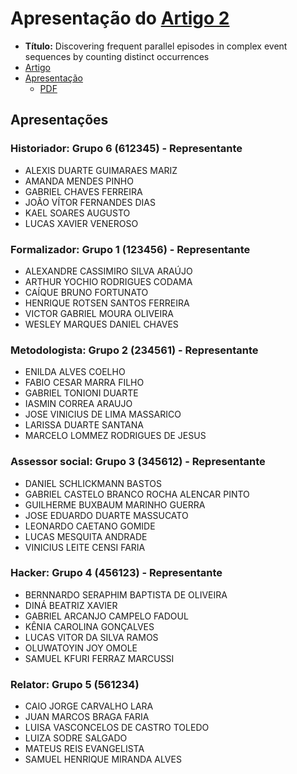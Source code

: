 # Apresentação do [Artigo 2][Link_artigo]

- **Título:** Discovering frequent parallel episodes in complex event sequences by counting distinct occurrences
- [Artigo][Link_artigo]
- [Apresentação][Slide_art2]
  - [PDF][Slide_art2_pdf]

[Link_artigo]: https://doi.org/10.1007/s10489-023-05187-y
[Slide_art2]: https://ufmgbr-my.sharepoint.com/:p:/g/personal/rvimieiro_ufmg_br/EYt2TQOTPK5ApawDjIJPeWkBBhr17IAhtIfCUs4koh_WKQ
[Slide_art2_pdf]: <Files\Seminários\Apresentações\artigo2 - Apresentação.pdf>

## Apresentações

### Historiador: Grupo 6 (612345) - Representante

- ALEXIS DUARTE GUIMARAES MARIZ
- AMANDA MENDES PINHO
- GABRIEL CHAVES FERREIRA
- JOÃO VÍTOR FERNANDES DIAS
- KAEL SOARES AUGUSTO
- LUCAS XAVIER VENEROSO

### Formalizador: Grupo 1 (123456) - Representante

- ALEXANDRE CASSIMIRO SILVA ARAÚJO
- ARTHUR YOCHIO RODRIGUES CODAMA
- CAÍQUE BRUNO FORTUNATO
- HENRIQUE ROTSEN SANTOS FERREIRA
- VICTOR GABRIEL MOURA OLIVEIRA
- WESLEY MARQUES DANIEL CHAVES

### Metodologista: Grupo 2 (234561) - Representante

- ENILDA ALVES COELHO
- FABIO CESAR MARRA FILHO
- GABRIEL TONIONI DUARTE
- IASMIN CORREA ARAUJO
- JOSE VINICIUS DE LIMA MASSARICO
- LARISSA DUARTE SANTANA
- MARCELO LOMMEZ RODRIGUES DE JESUS

### Assessor social: Grupo 3 (345612) - Representante

- DANIEL SCHLICKMANN BASTOS
- GABRIEL CASTELO BRANCO ROCHA ALENCAR PINTO
- GUILHERME BUXBAUM MARINHO GUERRA
- JOSE EDUARDO DUARTE MASSUCATO
- LEONARDO CAETANO GOMIDE
- LUCAS MESQUITA ANDRADE
- VINICIUS LEITE CENSI FARIA

### Hacker: Grupo 4 (456123) - Representante

- BERNNARDO SERAPHIM BAPTISTA DE OLIVEIRA
- DINÁ BEATRIZ XAVIER
- GABRIEL ARCANJO CAMPELO FADOUL
- KÊNIA CAROLINA GONÇALVES
- LUCAS VITOR DA SILVA RAMOS
- OLUWATOYIN JOY OMOLE
- SAMUEL KFURI FERRAZ MARCUSSI

### Relator: Grupo 5 (561234)

- CAIO JORGE CARVALHO LARA
- JUAN MARCOS BRAGA FARIA
- LUISA VASCONCELOS DE CASTRO TOLEDO
- LUIZA SODRE SALGADO
- MATEUS REIS EVANGELISTA
- SAMUEL HENRIQUE MIRANDA ALVES
